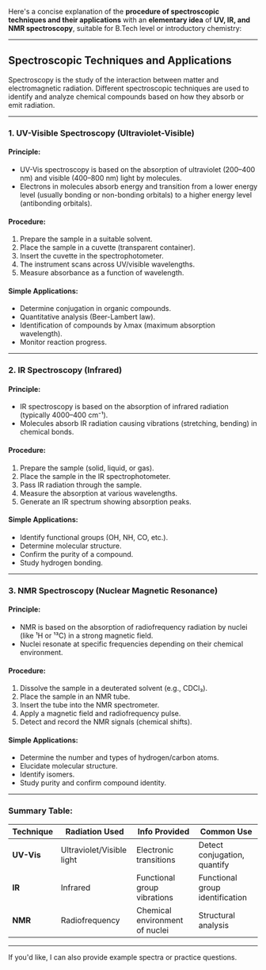 Here's a concise explanation of the **procedure of spectroscopic techniques and their applications** with an **elementary idea** of **UV, IR, and NMR spectroscopy**, suitable for B.Tech level or introductory chemistry:

---

## **Spectroscopic Techniques and Applications**

Spectroscopy is the study of the interaction between matter and electromagnetic radiation. Different spectroscopic techniques are used to identify and analyze chemical compounds based on how they absorb or emit radiation.

---

### **1. UV-Visible Spectroscopy (Ultraviolet-Visible)**

#### **Principle:**

* UV-Vis spectroscopy is based on the absorption of ultraviolet (200–400 nm) and visible (400–800 nm) light by molecules.
* Electrons in molecules absorb energy and transition from a lower energy level (usually bonding or non-bonding orbitals) to a higher energy level (antibonding orbitals).

#### **Procedure:**

1. Prepare the sample in a suitable solvent.
2. Place the sample in a cuvette (transparent container).
3. Insert the cuvette in the spectrophotometer.
4. The instrument scans across UV/visible wavelengths.
5. Measure absorbance as a function of wavelength.

#### **Simple Applications:**

* Determine conjugation in organic compounds.
* Quantitative analysis (Beer-Lambert law).
* Identification of compounds by λmax (maximum absorption wavelength).
* Monitor reaction progress.

---

### **2. IR Spectroscopy (Infrared)**

#### **Principle:**

* IR spectroscopy is based on the absorption of infrared radiation (typically 4000–400 cm⁻¹).
* Molecules absorb IR radiation causing vibrations (stretching, bending) in chemical bonds.

#### **Procedure:**

1. Prepare the sample (solid, liquid, or gas).
2. Place the sample in the IR spectrophotometer.
3. Pass IR radiation through the sample.
4. Measure the absorption at various wavelengths.
5. Generate an IR spectrum showing absorption peaks.

#### **Simple Applications:**

* Identify functional groups (OH, NH, CO, etc.).
* Determine molecular structure.
* Confirm the purity of a compound.
* Study hydrogen bonding.

---

### **3. NMR Spectroscopy (Nuclear Magnetic Resonance)**

#### **Principle:**

* NMR is based on the absorption of radiofrequency radiation by nuclei (like ¹H or ¹³C) in a strong magnetic field.
* Nuclei resonate at specific frequencies depending on their chemical environment.

#### **Procedure:**

1. Dissolve the sample in a deuterated solvent (e.g., CDCl₃).
2. Place the sample in an NMR tube.
3. Insert the tube into the NMR spectrometer.
4. Apply a magnetic field and radiofrequency pulse.
5. Detect and record the NMR signals (chemical shifts).

#### **Simple Applications:**

* Determine the number and types of hydrogen/carbon atoms.
* Elucidate molecular structure.
* Identify isomers.
* Study purity and confirm compound identity.

---

### **Summary Table:**

| Technique  | Radiation Used            | Info Provided                  | Common Use                      |
| ---------- | ------------------------- | ------------------------------ | ------------------------------- |
| **UV-Vis** | Ultraviolet/Visible light | Electronic transitions         | Detect conjugation, quantify    |
| **IR**     | Infrared                  | Functional group vibrations    | Functional group identification |
| **NMR**    | Radiofrequency            | Chemical environment of nuclei | Structural analysis             |

---

If you'd like, I can also provide example spectra or practice questions.
